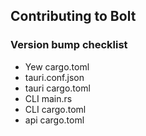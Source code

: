 ## Contributing to Bolt

### Version bump checklist
* Yew cargo.toml
* tauri.conf.json
* tauri cargo.toml
* CLI main.rs
* CLI cargo.toml
* api cargo.toml

